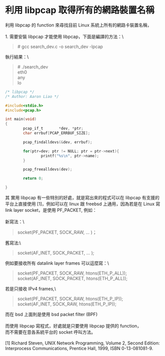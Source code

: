 # 利用 libpcap 取得所有的網路裝置名稱

利用 libpcap 的 function 來尋找目前 Linux 系統上所有的網路卡裝置名稱，\
\
1\. 需要安裝 libpcap 才能使用 libpcap，下面是編譯的方法：\


> \# gcc search\_dev.c -o search\_dev -lpcap

執行結果：\


> \# ./search\_dev\
> eth0\
> any\
> lo

```c
/* libpcap */
/* Author: Aaron Liao */

#include<stdio.h>
#include<pcap.h>

int main(void)
{
        pcap_if_t       *dev, *ptr;
        char errbuf[PCAP_ERRBUF_SIZE];

        pcap_findalldevs(&dev, errbuf);

        for(ptr=dev; ptr != NULL; ptr = ptr->next){
                printf("%s\n", ptr->name);
        }

        pcap_freealldevs(dev);

        return 0;

}
```



其 實用 libpcap 有一些特別的好處，就是寫出來的程式可以在 libpcap 有支援的平台上直接使用 \[1]，例如可以在 linux 跟 freebsd 上通用，因為若是在 Linux 寫 link layer socket，是使用 PF\_PACKET, 例如：\
\
新寫法：\


> socket(PF\_PACKET, SOCK\_RAW, ... )；

舊寫法:\


> socket(AF\_INET, SOCK\_PACKET, ... );

例如要接收所有 datalink layer frames 可以這麼寫：\


> socket(PF\_PACKET, SOCK\_RAW, htons(ETH\_P\_ALL));\
> socket(AF\_INET, SOCK\_PACKET, htons(ETH\_P\_ALL));

若是只接收 IPv4 frames,\


> socket(PF\_PACKET, SOCK\_RAW, htons(ETH\_P\_IP));\
> socket(AF\_INET, SOCK\_RAW, htons(ETH\_P\_IP));

而在 bsd 上面則是使用 bsd packet filter (BPF)\
\
而使用 libpcap 寫程式，好處就是只要使用 libpcap 提供的 function，\
而不需要在意各系統平台的 socket 呼叫方法。\
\
\[1] Richard Steven, UNIX Network Programming, Volume 2, Second Edition: Interprocess Communications, Prentice Hall, 1999, ISBN 0-13-081081-9.

